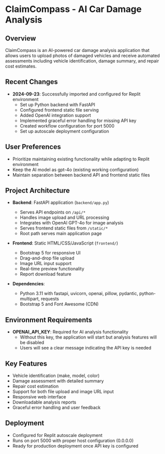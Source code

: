 # ClaimCompass - AI Car Damage Analysis

## Overview
ClaimCompass is an AI-powered car damage analysis application that allows users to upload photos of damaged vehicles and receive automated assessments including vehicle identification, damage summary, and repair cost estimates.

## Recent Changes
- **2024-09-23**: Successfully imported and configured for Replit environment
  - Set up Python backend with FastAPI
  - Configured frontend static file serving
  - Added OpenAI integration support
  - Implemented graceful error handling for missing API key
  - Created workflow configuration for port 5000
  - Set up autoscale deployment configuration

## User Preferences
- Prioritize maintaining existing functionality while adapting to Replit environment
- Keep the AI model as gpt-4o (existing working configuration)
- Maintain separation between backend API and frontend static files

## Project Architecture
- **Backend**: FastAPI application (`backend/app.py`)
  - Serves API endpoints on `/api/*`
  - Handles image upload and URL processing
  - Integrates with OpenAI GPT-4o for image analysis
  - Serves frontend static files from `/static/*`
  - Root path serves main application page
  
- **Frontend**: Static HTML/CSS/JavaScript (`frontend/`)
  - Bootstrap 5 for responsive UI
  - Drag-and-drop file upload
  - Image URL input support
  - Real-time preview functionality
  - Report download feature

- **Dependencies**: 
  - Python 3.11 with fastapi, uvicorn, openai, pillow, pydantic, python-multipart, requests
  - Bootstrap 5 and Font Awesome (CDN)

## Environment Requirements
- **OPENAI_API_KEY**: Required for AI analysis functionality
  - Without this key, the application will start but analysis features will be disabled
  - Users will see a clear message indicating the API key is needed

## Key Features
- Vehicle identification (make, model, color)
- Damage assessment with detailed summary
- Repair cost estimation
- Support for both file upload and image URL input
- Responsive web interface
- Downloadable analysis reports
- Graceful error handling and user feedback

## Deployment
- Configured for Replit autoscale deployment
- Runs on port 5000 with proper host configuration (0.0.0.0)
- Ready for production deployment once API key is configured